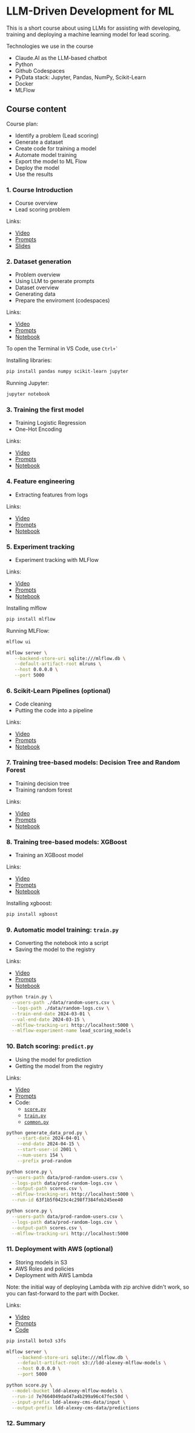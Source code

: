 # LLM-Driven Development for ML

This is a short course about using LLMs for assisting with
developing, training and deploying a machine learning model
for lead scoring.

Technologies we use in the course

* Claude.AI as the LLM-based chatbot
* Python 
* Github Codespaces
* PyData stack: Jupyter, Pandas, NumPy, Scikit-Learn
* Docker
* MLFlow


## Course content

Course plan:

* Identify a problem (Lead scoring)
* Generate a dataset
* Create code for training a model
* Automate model training
* Export the model to ML Flow
* Deploy the model
* Use the results


### 1. Course Introduction

* Course overview
* Lead scoring problem

Links:

* [Video](https://www.loom.com/share/73e013901bda47b8a4123b563cc0e38e)
* [Prompts](prompts/01-intro.md)
* [Slides](https://docs.google.com/presentation/d/19XAVPOAOx00NcvFcUSIWBatV53Nr2wpt-6AmJpGty1U/edit)


### 2. Dataset generation

* Problem overview
* Using LLM to generate prompts
* Dataset overview
* Generating data
* Prepare the enviroment (codespaces)

Links:

* [Video](https://www.loom.com/share/4beba860d8c24e4c8c1485bd4f79cf44)
* [Prompts](prompts/02-data.md)
* [Notebook](analytics/users.ipynb)


To open the Terminal in VS Code, use ``` Ctrl+` ```

Installing libraries:

```bash
pip install pandas numpy scikit-learn jupyter
```

Running Jupyter:

```bash
jupyter notebook
```


### 3. Training the first model

* Training Logistic Regression
* One-Hot Encoding


Links:

* [Video](https://www.loom.com/share/74ecce75606b463ea4947661b13ce46d)
* [Prompts](prompts/03-train.md)
* [Notebook](analytics/train-01.ipynb)


### 4. Feature engineering 

* Extracting features from logs

Links:

* [Video](https://www.loom.com/share/2e48598f016d4add81952be7a13f1e97)
* [Prompts](prompts/04-feature-engineering.md)
* [Notebook](analytics/train-02.ipynb)

### 5. Experiment tracking

* Experiment tracking with MLFlow


Links:

* [Video](https://www.loom.com/share/a546793dc628431f948135360e0edd19)
* [Prompts](prompts/05-mlflow.md)
* [Notebook](analytics/train-03-mlflow.ipynb)

Installing mlflow

```bash
pip install mlflow
```

Running MLFlow:

```bash
mlflow ui

mlflow server \
   --backend-store-uri sqlite:///mlflow.db \
   --default-artifact-root mlruns \
   --host 0.0.0.0 \
   --port 5000
```

### 6. Scikit-Learn Pipelines (optional)

* Code cleaning
* Putting the code into a pipeline


Links:

* [Video](https://www.loom.com/share/5a9c4278cdfb47178579ef12159ef1ff)
* [Prompts](prompts/06-pipelines.md)
* [Notebook](analytics/train-04-pipelines.ipynb)


### 7. Training tree-based models: Decision Tree and Random Forest

* Training decision tree
* Training random forest

Links:

* [Video](https://www.loom.com/share/d7bebf90d4b94d2cb0756b03d82ef348)
* [Prompts](prompts/07-trees.md)
* [Notebook](analytics/train-05-trees.ipynb)

### 8. Training tree-based models: XGBoost

* Training an XGBoost model

Links:

* [Video](https://www.loom.com/share/7a4bc08edeec47fc8cc5c5bef8c1ef83)
* [Prompts](prompts/08-xgboost.md)
* [Notebook](analytics/train-06-xgboost.ipynb)

Installing xgboost:

```bash
pip install xgboost
```

### 9. Automatic model training: `train.py`

* Converting the notebook into a script
* Saving the model to the registry

Links:

* [Video](https://www.loom.com/share/c3e445b7784642a29e23e4562fe7f079)
* [Prompts](prompts/09-train.md)
* [Notebook](analytics/train-07-final.ipynb)


```bash
python train.py \
  --users-path ./data/random-users.csv \
  --logs-path ./data/random-logs.csv \
  --train-end-date 2024-03-01 \
  --val-end-date 2024-03-15 \
  --mlflow-tracking-uri http://localhost:5000 \
  --mlflow-experiment-name lead_scoring_models
```


### 10. Batch scoring: `predict.py`

* Using the model for prediction
* Getting the model from the registry


Links:

* [Video](https://www.loom.com/share/a085a035f5bd4891b47a9092d82c0169)
* [Prompts](prompts/10-score.md)
* Code:
  * [`score.py`](score.py)
  * [`train.py`](train.py)
  * [`common.py`](common.py)
  


```bash
python generate_data_prod.py \
    --start-date 2024-04-01 \
    --end-date 2024-04-15 \
    --start-user-id 2001 \
    --num-users 154 \
    --prefix prod-random

python score.py \
  --users-path data/prod-random-users.csv \
  --logs-path data/prod-random-logs.csv \
  --output-path scores.csv \
  --mlflow-tracking-uri http://localhost:5000 \
  --run-id 63f1b5f0423c4c298f7384feb245ee40

python score.py \
  --users-path data/prod-random-users.csv \
  --logs-path data/prod-random-logs.csv \
  --output-path scores.csv \
  --mlflow-tracking-uri http://localhost:5000
```

### 11. Deployment with AWS (optional)

* Storing models in S3
* AWS Roles and policies
* Deployment with AWS Lambda

Note: the initial way of deploying Lambda with zip archive didn't
work, so you can fast-forward to the part with Docker.

Links:

* [Video](https://www.loom.com/share/67de0a28ce7f4d1fa0c43ec2c50320cb)
* [Prompts](prompts/11-aws.md)
* [Code](aws-deploy/)


```bash
pip install boto3 s3fs
```

```bash
mlflow server \
    --backend-store-uri sqlite:///mlflow.db \
    --default-artifact-root s3://ldd-alexey-mlflow-models \
    --host 0.0.0.0 \
    --port 5000

python score.py \
  --model-bucket ldd-alexey-mlflow-models \
  --run-id 7e7664049dad47a4b299a96c47fec50d \
  --input-prefix ldd-alexey-cms-data/input \
  --output-prefix ldd-alexey-cms-data/predictions
```

### 12. Summary
